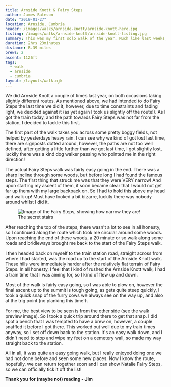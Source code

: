 ```yaml
---
title: Arnside Knott & Fairy Steps
author: James Bateson
date: "2019-01-27"
location: Arnside, Cumbria
header: /images/walks/arnside-knott/arnside-knott-hero.jpg
listing: /images/walks/arnside-knott/arnside-knott-listing.jpg
summary: This was my first solo walk of the year. Much like last weeks, it was one we had planned to do previously, but turned back on. So I was determined to get around the full thing today.
duration: 2hrs 23minutes
distance: 8.39 miles
brews: 2
ascent: 1126ft
tags:
  - walk
  - arnside
  - cumbria
layout: /layouts/walk.njk
---
```


We did Arnside Knott a couple of times last year, on both occasions taking slightly different routes. As mentioned above, we had intended to do Fairy Steps the last time we did it, however, due to time constraints and fading light, we decided against it (as yet again I took us slightly off the route!). As I got the train today, and the path towards Fairy Steps was not far from the station, I decided to tackle this first.

The first part of the walk takes you across some pretty boggy fields, not helped by yesterdays heavy rain. I can see why we kind of got lost last time, there are signposts dotted around, however, the paths are not too well defined, after getting a little further than we got last time, I got slightly lost, luckily there was a kind dog walker passing who pointed me in the right direction!

<div class="lg:flex">
    <p class="lg:flex-1 lg:mr-6">The actual Fairy Steps walk was fairly easy going in the end. There was a sharp incline through some woods, but before long I had found the famous steps. The first thing that struck me was that they were VERY narrow! And upon starting my ascent of them, it soon became clear that I would not get far up them with my large backpack on. So I had to hold this above my head and walk up! Must have looked a bit bizarre, luckily there was nobody around whilst I did it.</p>
    <figure class="lg:flex-1">
    <img src="/assets/images/walks/arnside-knott/arnside-knott-content-1.jpg" class="rounded mt-6 lg:mt-0" alt="Image of the Fairy Steps, showing how narrow they are!">
    <figcaption class="text-xs">The secret stairs</figcaption>
    </figure>
</div>

After reaching the top of the steps, there wasn't a lot to see in all honesty, so I continued along the route which took me circular around some woods. Upon reaching the end of these woods, a 20 minute or so walk along some roads and bridleways brought me back to the start of the Fairy Steps walk.

I then headed back on myself to the train station road, straight across from where I had started, was the road up to the start of the Arnside Knott walk. These hills were immediately harder after the relatively flat terrain of Fairy Steps. In all honesty, I feel that I kind of rushed the Arnside Knott walk, I had a train time that I was aiming for, so I kind of flew up and down.

Most of the walk is fairly easy going, so I was able to plow on, however the final ascent up to the summit is tough going, as gets quite steep quickly, I took a quick snap of the furry cows we always see on the way up, and also at the trig point (no planking this time!).

For me, the best view to be seen is from the other side (see the walk preview image). So I took a quick trip around there to get that snap. I did spot a bench that I was tempted to have a brew on, however, a couple snaffled it before I got there. This worked out well due to my train times anyway, so I set off down back to the station. It's an easy walk down, and I didn't need to stop and wipe my feet on a cemetery wall, so made my way straight back to the station.

All in all, it was quite an easy going walk, but I really enjoyed doing one we had not done before and seen some new places. Now I know the route, hopefully, we can return together soon and I can show Natalie Fairy Steps, so we can officially tick it off the list!

**Thank you for (maybe not) reading - Jim**
